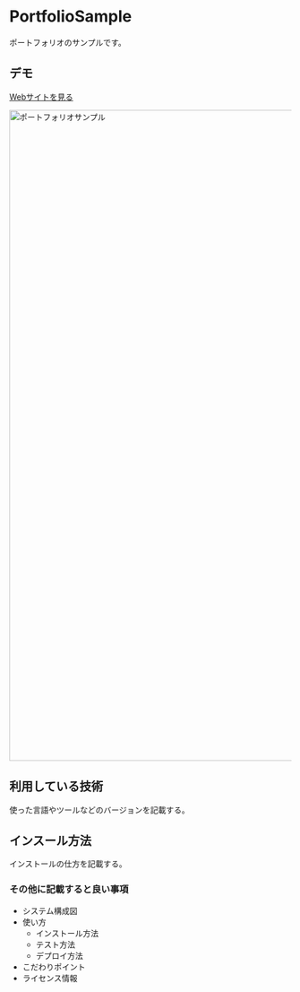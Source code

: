 PortfolioSample
====

ポートフォリオのサンプルです。

## デモ
[Webサイトを見る](https://tech-is-jp-portfoliosample.herokuapp.com/)

<img width="1161" alt="ポートフォリオサンプル" src="https://user-images.githubusercontent.com/76588433/121656847-de86f580-cada-11eb-8af5-c5ce52c46e37.png">


## 利用している技術
使った言語やツールなどのバージョンを記載する。

## インスール方法
インストールの仕方を記載する。

### その他に記載すると良い事項
* システム構成図
* 使い方
    * インストール方法
    * テスト方法
    * デプロイ方法
* こだわりポイント
* ライセンス情報
